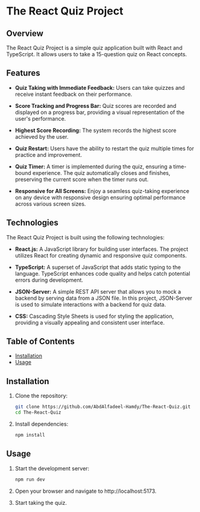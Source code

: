 # The React Quiz Project

## Overview

The React Quiz Project is a simple quiz application built with React and TypeScript. It allows users to take a 15-question quiz on React concepts.

## Features

- **Quiz Taking with Immediate Feedback:** Users can take quizzes and receive instant feedback on their performance.

- **Score Tracking and Progress Bar:** Quiz scores are recorded and displayed on a progress bar, providing a visual representation of the user's performance.

- **Highest Score Recording:** The system records the highest score achieved by the user.

- **Quiz Restart:** Users have the ability to restart the quiz multiple times for practice and improvement.

- **Quiz Timer:** A timer is implemented during the quiz, ensuring a time-bound experience. The quiz automatically closes and finishes, preserving the current score when the timer runs out.

- **Responsive for All Screens:** Enjoy a seamless quiz-taking experience on any device with responsive design ensuring optimal performance across various screen sizes.

## Technologies

The React Quiz Project is built using the following technologies:

- **React.js:** A JavaScript library for building user interfaces. The project utilizes React for creating dynamic and responsive quiz components.

- **TypeScript:** A superset of JavaScript that adds static typing to the language. TypeScript enhances code quality and helps catch potential errors during development.

- **JSON-Server:** A simple REST API server that allows you to mock a backend by serving data from a JSON file. In this project, JSON-Server is used to simulate interactions with a backend for quiz data.

- **CSS:** Cascading Style Sheets is used for styling the application, providing a visually appealing and consistent user interface.

## Table of Contents

- [Installation](#installation)
- [Usage](#usage)

## Installation

1. Clone the repository:

   ```bash
   git clone https://github.com/AbdAlfadeel-Hamdy/The-React-Quiz.git
   cd The-React-Quiz
   
2. Install dependencies:
   
    ```bash
   npm install

## Usage

1. Start the development server:

    ```bash
   npm run dev

2. Open your browser and navigate to http://localhost:5173.
   
3. Start taking the quiz. 



   


